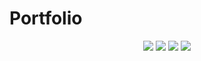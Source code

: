 # Portfolio

<div align="center">
 
![](https://img.shields.io/badge/HTML5-02569B?style=for-the-badge&logo=html5&logoColor=white)
![](https://img.shields.io/badge/CSS3-FFD43B?style=for-the-badge&logo=css3&logoColor=white)
![](https://img.shields.io/badge/JavaScript-323330?style=for-the-badge&logo=javascript&logoColor=F7DF1E)
[![](https://img.shields.io/badge/Visual_Studio-CC0000?style=for-the-badge&logo=visual%20studio&logoColor=white)](https://code.visualstudio.com/  "Visual Studio Code")
  
</div>
